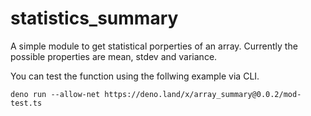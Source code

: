 # statistics_summary

A simple module to get statistical porperties of an array. Currently the possible properties are mean, stdev and variance.

You can test the function using the follwing example via CLI.

```
deno run --allow-net https://deno.land/x/array_summary@0.0.2/mod-test.ts
```
